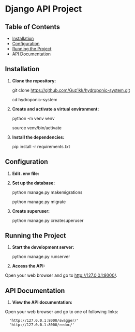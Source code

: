 # Django API Project

## Table of Contents

- [Installation](#installation)
- [Configuration](#configuration)
- [Running the Project](#running-the-project)
- [API Documentation](#api-documentation)

## Installation

1. **Clone the repository:**

      git clone https://github.com/Guz1kk/hydroponic-system.git

      cd hydroponic-system

2. **Create and activate a virtual environment:**

      python -m venv venv

      source venv/bin/activate

3. **Install the dependencies:**

      pip install -r requirements.txt

## Configuration

1. **Edit .env file:**

2. **Set up the database:**

      python manage.py makemigrations

      python manage.py migrate

3. **Create superuser:**

      python manage.py createsuperuser


## Running the Project

1. **Start the development server:**

      python manage.py runserver

2. **Access the API:**

Open your web browser and go to http://127.0.0.1:8000/.

## API Documentation

1. **View the API documentation:**

Open your web browser and go to one of following links:

      'http://127.0.0.1:8000/swagger/'
      'http://127.0.0.1:8000/redoc/'

